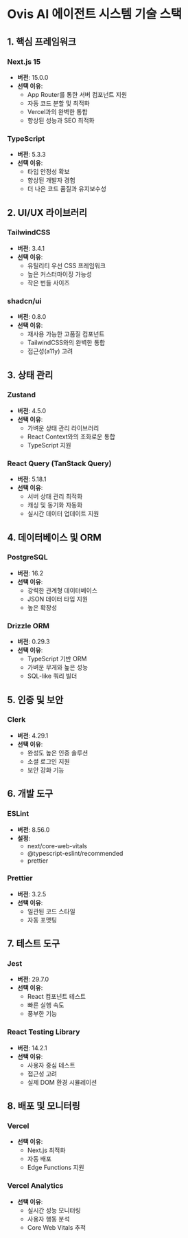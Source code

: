 # Ovis AI 에이전트 시스템 기술 스택

## 1. 핵심 프레임워크

### Next.js 15
- **버전**: 15.0.0
- **선택 이유**:
  - App Router를 통한 서버 컴포넌트 지원
  - 자동 코드 분할 및 최적화
  - Vercel과의 완벽한 통합
  - 향상된 성능과 SEO 최적화

### TypeScript
- **버전**: 5.3.3
- **선택 이유**:
  - 타입 안정성 확보
  - 향상된 개발자 경험
  - 더 나은 코드 품질과 유지보수성

## 2. UI/UX 라이브러리

### TailwindCSS
- **버전**: 3.4.1
- **선택 이유**:
  - 유틸리티 우선 CSS 프레임워크
  - 높은 커스터마이징 가능성
  - 작은 번들 사이즈

### shadcn/ui
- **버전**: 0.8.0
- **선택 이유**:
  - 재사용 가능한 고품질 컴포넌트
  - TailwindCSS와의 완벽한 통합
  - 접근성(a11y) 고려

## 3. 상태 관리

### Zustand
- **버전**: 4.5.0
- **선택 이유**:
  - 가벼운 상태 관리 라이브러리
  - React Context와의 조화로운 통합
  - TypeScript 지원

### React Query (TanStack Query)
- **버전**: 5.18.1
- **선택 이유**:
  - 서버 상태 관리 최적화
  - 캐싱 및 동기화 자동화
  - 실시간 데이터 업데이트 지원

## 4. 데이터베이스 및 ORM

### PostgreSQL
- **버전**: 16.2
- **선택 이유**:
  - 강력한 관계형 데이터베이스
  - JSON 데이터 타입 지원
  - 높은 확장성

### Drizzle ORM
- **버전**: 0.29.3
- **선택 이유**:
  - TypeScript 기반 ORM
  - 가벼운 무게와 높은 성능
  - SQL-like 쿼리 빌더

## 5. 인증 및 보안

### Clerk
- **버전**: 4.29.1
- **선택 이유**:
  - 완성도 높은 인증 솔루션
  - 소셜 로그인 지원
  - 보안 강화 기능

## 6. 개발 도구

### ESLint
- **버전**: 8.56.0
- **설정**: 
  - next/core-web-vitals
  - @typescript-eslint/recommended
  - prettier

### Prettier
- **버전**: 3.2.5
- **선택 이유**:
  - 일관된 코드 스타일
  - 자동 포맷팅

## 7. 테스트 도구

### Jest
- **버전**: 29.7.0
- **선택 이유**:
  - React 컴포넌트 테스트
  - 빠른 실행 속도
  - 풍부한 기능

### React Testing Library
- **버전**: 14.2.1
- **선택 이유**:
  - 사용자 중심 테스트
  - 접근성 고려
  - 실제 DOM 환경 시뮬레이션

## 8. 배포 및 모니터링

### Vercel
- **선택 이유**:
  - Next.js 최적화
  - 자동 배포
  - Edge Functions 지원

### Vercel Analytics
- **선택 이유**:
  - 실시간 성능 모니터링
  - 사용자 행동 분석
  - Core Web Vitals 추적 
